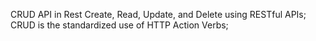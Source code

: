 CRUD API in Rest
Create, Read, Update, and Delete using RESTful APIs;
CRUD is the standardized use of HTTP Action Verbs;
